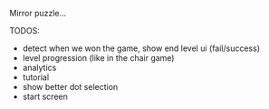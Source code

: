 Mirror puzzle...

TODOS:

- detect when we won the game, show end level ui (fail/success)
- level progression (like in the chair game)
- analytics
- tutorial
- show better dot selection
- start screen
